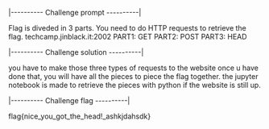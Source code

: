 |---------- Challenge prompt ----------|

Flag is diveded in 3 parts. You need to do HTTP requests to retrieve the flag. techcamp.jinblack.it:2002 PART1: GET PART2: POST PART3: HEAD

|---------- Challenge solution ----------|

you have to make those three types of requests to the website
once u have done that, you will have all the pieces to piece the flag together. the jupyter notebook is made to retrieve the pieces with python if the website is still up.

|---------- Challenge flag ----------|

flag{nice_you_got_the_head!_ashkjdahsdk}